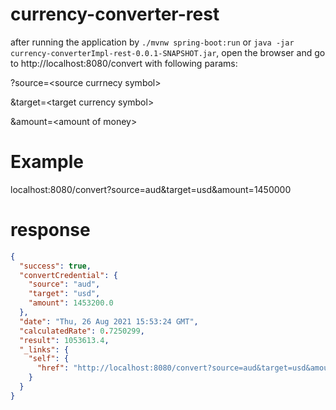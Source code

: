 # currency-converter-rest
after running the application by `./mvnw spring-boot:run` or `java -jar currency-converterImpl-rest-0.0.1-SNAPSHOT.jar`, open the browser and go to http://localhost:8080/convert with following params:

?source=&lt;source currnecy symbol&gt;

&target=&lt;target currency symbol&gt;

&amount=&lt;amount of money&gt;

# Example
localhost:8080/convert?source=aud&target=usd&amount=1450000

# response

```json
{
  "success": true,
  "convertCredential": {
    "source": "aud",
    "target": "usd",
    "amount": 1453200.0
  },
  "date": "Thu, 26 Aug 2021 15:53:24 GMT",
  "calculatedRate": 0.7250299,
  "result": 1053613.4,
  "_links": {
    "self": {
      "href": "http://localhost:8080/convert?source=aud&target=usd&amount=1453200.0"
    }
  }
}
```
